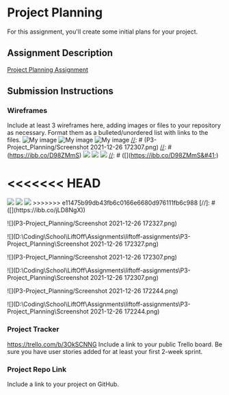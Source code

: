 # Project Planning
For this assignment, you'll create some initial plans for your project.

## Assignment Description
[Project Planning Assignment](https://education.launchcode.org/liftoff/modules/assignments/project-planning)

## Submission Instructions

### Wireframes

Include at least 3 wireframes here, adding images or files to your repository as necessary. Format them as a bulleted/unordered list with links to the files.
![My image](https://ibb.co/mC4BLcD)
![My image](https://ibb.co/D98ZMmS)
![My image](https://ibb.co/jLD8NgX)
[//]: # (P3-Project_Planning/Screenshot 2021-12-26 172307.png)
[//]: # (https://ibb.co/D98ZMmS)
<img src="https://ibb.co/D98ZMmS"/>
<img src="https://ibb.co/jLD8NgX"/>
<img src="https://ibb.co/mC4BLcD"/>
[](https://ibb.co/D98ZMmS)
[](https://ibb.co/jLD8NgX)
[](https://ibb.co/mC4BLcD)
[//]: # ([]&#40;https://ibb.co/D98ZMmS&#41;)

[//]: # (https://ibb.co/jLD8NgX)

<<<<<<< HEAD
=======
<img src="https://ibb.co/mC4BLcD">
<img src="https://ibb.co/jLD8NgX">
<img src="https://ibb.co/D98ZMmS">
>>>>>>> e11475b99db43fb6c0166e6680d976111fb6c988
[//]: # ([]&#40;https://ibb.co/jLD8NgX&#41;)

[//]: # (https://ibb.co/mC4BLcD)

[//]: # ([]&#40;https://ibb.co/mC4BLcD&#41;)
![](P3-Project_Planning/Screenshot 2021-12-26 172327.png)

![](D:\Coding\School\LiftOff\Assignments\liftoff-assignments\P3-Project_Planning\Screenshot 2021-12-26 172327.png)

![](P3-Project_Planning/Screenshot 2021-12-26 172307.png)


![](D:\Coding\School\LiftOff\Assignments\liftoff-assignments\P3-Project_Planning\Screenshot 2021-12-26 172307.png)

![](P3-Project_Planning/Screenshot 2021-12-26 172244.png)

![](D:\Coding\School\LiftOff\Assignments\liftoff-assignments\P3-Project_Planning\Screenshot 2021-12-26 172244.png)

### Project Tracker

https://trello.com/b/3OkSCNNG
[](https://trello.com/b/3OkSCNNG)
Include a link to your public Trello board. Be sure you have user stories added for at least your first 2-week sprint.

### Project Repo Link
[](https://github.com/M-Techner/MedInfoTracker.git)
Include a link to your project on GitHub.
